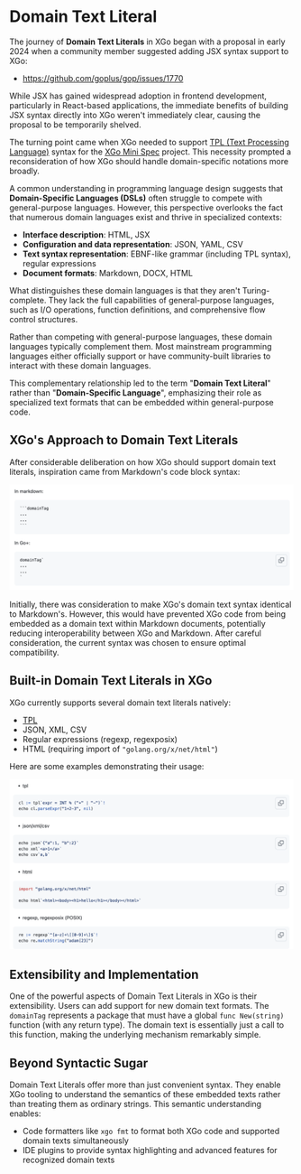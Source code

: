 Domain Text Literal
=====

The journey of **Domain Text Literals** in XGo began with a proposal in early 2024 when a community member suggested adding JSX syntax support to XGo:

* https://github.com/goplus/gop/issues/1770

While JSX has gained widespread adoption in frontend development, particularly in React-based applications, the immediate benefits of building JSX syntax directly into XGo weren't immediately clear, causing the proposal to be temporarily shelved.

The turning point came when XGo needed to support [TPL (Text Processing Language)](../tpl/README.md) syntax for the [XGo Mini Spec](spec-mini.md) project. This necessity prompted a reconsideration of how XGo should handle domain-specific notations more broadly.

A common understanding in programming language design suggests that **Domain-Specific Languages (DSLs)** often struggle to compete with general-purpose languages. However, this perspective overlooks the fact that numerous domain languages exist and thrive in specialized contexts:

* **Interface description**: HTML, JSX
* **Configuration and data representation**: JSON, YAML, CSV
* **Text syntax representation**: EBNF-like grammar (including TPL syntax), regular expressions
* **Document formats**: Markdown, DOCX, HTML

What distinguishes these domain languages is that they aren't Turing-complete. They lack the full capabilities of general-purpose languages, such as I/O operations, function definitions, and comprehensive flow control structures.

Rather than competing with general-purpose languages, these domain languages typically complement them. Most mainstream programming languages either officially support or have community-built libraries to interact with these domain languages.

This complementary relationship led to the term "**Domain Text Literal**" rather than "**Domain-Specific Language**", emphasizing their role as specialized text formats that can be embedded within general-purpose code.

## XGo's Approach to Domain Text Literals

After considerable deliberation on how XGo should support domain text literals, inspiration came from Markdown's code block syntax:

<img src=images/dtl/image-1.png width=960>

Initially, there was consideration to make XGo's domain text syntax identical to Markdown's. However, this would have prevented XGo code from being embedded as a domain text within Markdown documents, potentially reducing interoperability between XGo and Markdown. After careful consideration, the current syntax was chosen to ensure optimal compatibility.

## Built-in Domain Text Literals in XGo

XGo currently supports several domain text literals natively:

* [TPL](../tpl/README.md)
* JSON, XML, CSV
* Regular expressions (regexp, regexposix)
* HTML (requiring import of `"golang.org/x/net/html"`)

Here are some examples demonstrating their usage:

<img src=images/dtl/image-2.png width=960>

## Extensibility and Implementation

One of the powerful aspects of Domain Text Literals in XGo is their extensibility. Users can add support for new domain text formats. The `domainTag` represents a package that must have a global `func New(string)` function (with any return type). The domain text is essentially just a call to this function, making the underlying mechanism remarkably simple.

## Beyond Syntactic Sugar

Domain Text Literals offer more than just convenient syntax. They enable XGo tooling to understand the semantics of these embedded texts rather than treating them as ordinary strings. This semantic understanding enables:

* Code formatters like `xgo fmt` to format both XGo code and supported domain texts simultaneously
* IDE plugins to provide syntax highlighting and advanced features for recognized domain texts
